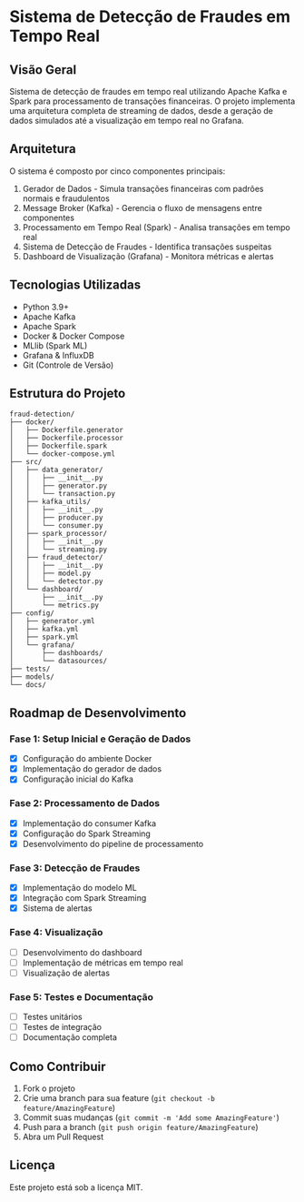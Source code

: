 # Sistema de Detecção de Fraudes em Tempo Real

## Visão Geral
Sistema de detecção de fraudes em tempo real utilizando Apache Kafka e Spark para processamento de transações financeiras. O projeto implementa uma arquitetura completa de streaming de dados, desde a geração de dados simulados até a visualização em tempo real no Grafana.

## Arquitetura

O sistema é composto por cinco componentes principais:
1. Gerador de Dados - Simula transações financeiras com padrões normais e fraudulentos
2. Message Broker (Kafka) - Gerencia o fluxo de mensagens entre componentes
3. Processamento em Tempo Real (Spark) - Analisa transações em tempo real
4. Sistema de Detecção de Fraudes - Identifica transações suspeitas
5. Dashboard de Visualização (Grafana) - Monitora métricas e alertas

## Tecnologias Utilizadas
- Python 3.9+
- Apache Kafka
- Apache Spark
- Docker & Docker Compose
- MLlib (Spark ML)
- Grafana & InfluxDB
- Git (Controle de Versão)

## Estrutura do Projeto
```
fraud-detection/
├── docker/
│   ├── Dockerfile.generator
│   ├── Dockerfile.processor
│   ├── Dockerfile.spark
│   └── docker-compose.yml
├── src/
│   ├── data_generator/
│   │   ├── __init__.py
│   │   ├── generator.py
│   │   └── transaction.py
│   ├── kafka_utils/
│   │   ├── __init__.py
│   │   ├── producer.py
│   │   └── consumer.py
│   ├── spark_processor/
│   │   ├── __init__.py
│   │   └── streaming.py
│   ├── fraud_detector/
│   │   ├── __init__.py
│   │   ├── model.py
│   │   └── detector.py
│   └── dashboard/
│       ├── __init__.py
│       └── metrics.py
├── config/
│   ├── generator.yml
│   ├── kafka.yml
│   ├── spark.yml
│   └── grafana/
│       ├── dashboards/
│       └── datasources/
├── tests/
├── models/
└── docs/
```

## Roadmap de Desenvolvimento

### Fase 1: Setup Inicial e Geração de Dados
- [x] Configuração do ambiente Docker
- [x] Implementação do gerador de dados
- [x] Configuração inicial do Kafka

### Fase 2: Processamento de Dados
- [x] Implementação do consumer Kafka
- [x] Configuração do Spark Streaming
- [x] Desenvolvimento do pipeline de processamento

### Fase 3: Detecção de Fraudes
- [x] Implementação do modelo ML
- [x] Integração com Spark Streaming
- [x] Sistema de alertas

### Fase 4: Visualização
- [ ] Desenvolvimento do dashboard
- [ ] Implementação de métricas em tempo real
- [ ] Visualização de alertas

### Fase 5: Testes e Documentação
- [ ] Testes unitários
- [ ] Testes de integração
- [ ] Documentação completa

## Como Contribuir
1. Fork o projeto
2. Crie uma branch para sua feature (`git checkout -b feature/AmazingFeature`)
3. Commit suas mudanças (`git commit -m 'Add some AmazingFeature'`)
4. Push para a branch (`git push origin feature/AmazingFeature`)
5. Abra um Pull Request

## Licença
Este projeto está sob a licença MIT.